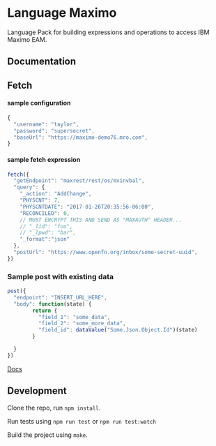 Language Maximo
==============

Language Pack for building expressions and operations to access IBM Maximo EAM.

Documentation
-------------
## Fetch

#### sample configuration
```js
{
  "username": "taylor",
  "password": "supersecret",
  "baseUrl": "https://maximo-demo76.mro.com",
}
```

#### sample fetch expression
```js
fetch({
  "getEndpoint": "maxrest/rest/os/mxinvbal",
  "query": {
    "_action": "AddChange",
    "PHYSCNT": 7,
    "PHYSCNTDATE": "2017-01-26T20:35:56-06:00",
    "RECONCILED": 0,
    // MUST ENCRYPT THIS AND SEND AS "MAXAUTH" HEADER...
    // "_lid": "foo",
    // "_lpwd": "bar",
    "_format":"json"
  },
  "postUrl": "https://www.openfn.org/inbox/some-secret-uuid",
})
```

### Sample post with existing data
```js
post({
  "endpoint": "INSERT_URL_HERE",
  "body": function(state) {
        return {
          "field_1": "some_data",
          "field_2": "some_more_data",
          "field_id": dataValue("Some.Json.Object.Id")(state)
        }

  }
})

```

[Docs](docs/index)


Development
-----------

Clone the repo, run `npm install`.

Run tests using `npm run test` or `npm run test:watch`

Build the project using `make`.
